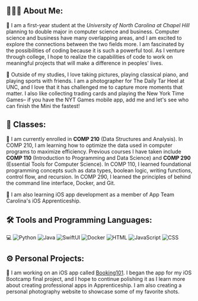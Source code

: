 ## 👨🏻‍💻 About Me: 
🏫 I am a first-year student at the _University of North Carolina at Chapel Hill_ planning to double major in computer science and business. Computer science and business have many overlapping areas, and I am excited to explore the connections between the two fields more. I am fascinated by the possibilities of coding because it is such a powerful tool. As I venture through college, I hope to realize the capabilities of code to work on meaningful projects that will make a difference in peoples' lives. 

📸 Outside of my studies, I love taking pictures, playing classical piano, and playing sports with friends. I am a photographer for The Daily Tar Heel at UNC, and I love that it has challenged me to capture more moments that matter. I also like collecting trading cards and playing the New York Time Games– if you have the NYT Games mobile app, add me and let's see who can finish the Mini the fastest!

## 📖 Classes:
📝 I am currently enrolled in __COMP 210__ (Data Structures and Analysis). In COMP 210, I am learning how to optimize the data used in computer programs to maximize efficiency. Previous courses I have taken include __COMP 110__ (Introduction to Programming and Data Science) and __COMP 290__ (Essential Tools for Computer Science). In COMP 110, I learned foundational programming concepts such as data types, boolean logic, writing functions, control flow, and recursion. In COMP 290, I learned the principles of behind the command line interface, Docker, and Git. 

📱 I am also learning iOS app development as a member of App Team Carolina's iOS Apprenticeship.

## 🛠️ Tools and Programming Languages:
💻 
![Python](https://img.shields.io/badge/-Python-05122A?style=flat&logo=python)
![Java](https://img.shields.io/badge/-Java-05122A?style=flat&logo=oracle)
![SwiftUI](https://img.shields.io/badge/-SwiftUI-05122A?style=flat&logo=swift&logoColor=03c3ff)
![Docker](https://img.shields.io/badge/-Docker-05122A?style=flat&logo=docker)
![HTML](https://img.shields.io/badge/-HTML-05122A?style=flat&logo=html5)
![JavaScript](https://img.shields.io/badge/-JavaScript-05122A?style=flat&logo=javascript)
![CSS](https://img.shields.io/badge/-CSS-05122A?style=flat&logo=css3&logoColor=1572B6)

## ⚙️ Personal Projects:

📲 I am working on an iOS app called [Booking101](https://github.com/aqyang28/f24-bootcamp-final-project). I began the app for my iOS Bootcamp final project, and I hope to continue polishing it as I learn more about creating professional apps in Apprenticeship. I am also creating a personal photography website to showcase some of my favorite shots.


<!--
**aqyang28/aqyang28** is a ✨ _special_ ✨ repository because its `README.md` (this file) appears on your GitHub profile.

Here are some ideas to get you started:

- 🔭 I’m currently working on ...
- 🌱 I’m currently learning ...
- 👯 I’m looking to collaborate on ...
- 🤔 I’m looking for help with ...
- 💬 Ask me about ...
- 📫 How to reach me: ...
- 😄 Pronouns: ...
- ⚡ Fun fact: ...
-->
